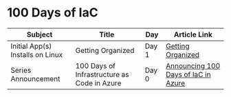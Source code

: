 # 100 Days of IaC

| Subject | Title | Day | Article Link |
|---------|-------|-----|---------------|
| Initial App(s) Installs on Linux | Getting Organized | Day 1 | [Getting Organized](https://github.com/starkfell/100DaysOfIaC/blob/master/articles/day.1.getting.organized.md) |
| Series Announcement | 100 Days of Infrastructure as Code in Azure | Day 0 | [Announcing 100 Days of IaC in Azure](https://github.com/starkfell/100DaysOfIaC/blob/master/articles/Day.0.Intro.md) |
